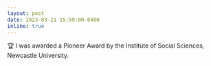 ```yaml
---
layout: post
date: 2023-03-21 15:59:00-0400
inline: true
---
```


🏆 I was awarded a Pioneer Award by the Institute of Social Sciences, Newcastle University.